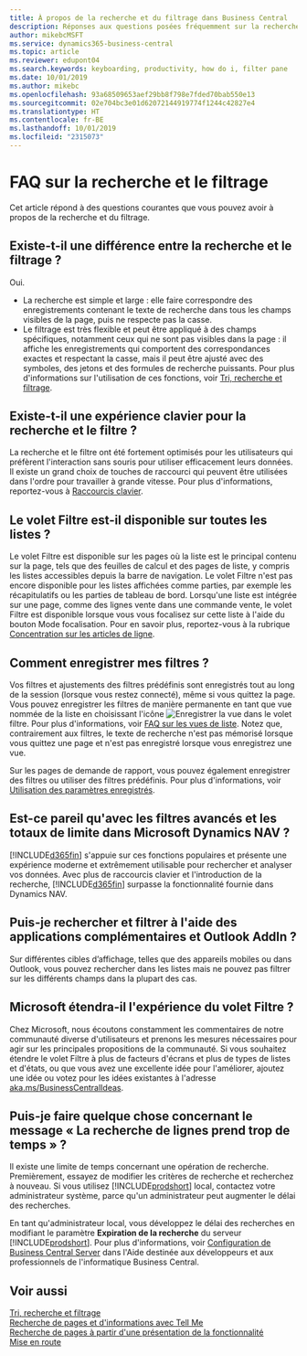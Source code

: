 ```yaml
---
title: À propos de la recherche et du filtrage dans Business Central
description: Réponses aux questions posées fréquemment sur la recherche et le filtre.
author: mikebcMSFT
ms.service: dynamics365-business-central
ms.topic: article
ms.reviewer: edupont04
ms.search.keywords: keyboarding, productivity, how do i, filter pane
ms.date: 10/01/2019
ms.author: mikebc
ms.openlocfilehash: 93a68509653aef29bb8f798e7fded70bab550e13
ms.sourcegitcommit: 02e704bc3e01d62072144919774f1244c42827e4
ms.translationtype: HT
ms.contentlocale: fr-BE
ms.lasthandoff: 10/01/2019
ms.locfileid: "2315073"
---
```

# <a name="searching-and-filtering-faq"></a>FAQ sur la recherche et le filtrage
Cet article répond à des questions courantes que vous pouvez avoir à propos de la recherche et du filtrage.

## <a name="is-there-a-difference-between-searching-and-filtering"></a>Existe-t-il une différence entre la recherche et le filtrage ?
Oui.
- La recherche est simple et large : elle faire correspondre des enregistrements contenant le texte de recherche dans tous les champs visibles de la page, puis ne respecte pas la casse.
- Le filtrage est très flexible et peut être appliqué à des champs spécifiques, notamment ceux qui ne sont pas visibles dans la page : il affiche les enregistrements qui comportent des correspondances exactes et respectant la casse, mais il peut être ajusté avec des symboles, des jetons et des formules de recherche puissants. Pour plus d'informations sur l'utilisation de ces fonctions, voir [Tri, recherche et filtrage](ui-enter-criteria-filters.md).

## <a name="is-there-a-keyboard-experience-for-search-and-filter"></a>Existe-t-il une expérience clavier pour la recherche et le filtre ?
La recherche et le filtre ont été fortement optimisés pour les utilisateurs qui préfèrent l'interaction sans souris pour utiliser efficacement leurs données. Il existe un grand choix de touches de raccourci qui peuvent être utilisées dans l'ordre pour travailler à grande vitesse. Pour plus d'informations, reportez-vous à [Raccourcis clavier](keyboard-shortcuts.md#KeyboardFilter).

## <a name="is-the-filter-pane-available-on-all-lists"></a>Le volet Filtre est-il disponible sur toutes les listes ?
Le volet Filtre est disponible sur les pages où la liste est le principal contenu sur la page, tels que des feuilles de calcul et des pages de liste, y compris les listes accessibles depuis la barre de navigation. Le volet Filtre n'est pas encore disponible pour les listes affichées comme parties, par exemple les récapitulatifs ou les parties de tableau de bord. Lorsqu'une liste est intégrée sur une page, comme des lignes vente dans une commande vente, le volet Filtre est disponible lorsque vous vous focalisez sur cette liste à l'aide du bouton Mode focalisation. Pour en savoir plus, reportez-vous à la rubrique [Concentration sur les articles de ligne](ui-enter-data.md#Focus).

## <a name="how-can-i-save-my-filters"></a>Comment enregistrer mes filtres ?
Vos filtres et ajustements des filtres prédéfinis sont enregistrés tout au long de la session (lorsque vous restez connecté), même si vous quittez la page. Vous pouvez enregistrer les filtres de manière permanente en tant que vue nommée de la liste en choisissant l'icône ![Enregistrer la vue](media/save_view_icon.png "Enregistrer la vue") dans le volet filtre. Pour plus d'informations, voir [FAQ sur les vues de liste](ui-views-faq.md). Notez que, contrairement aux filtres, le texte de recherche n'est pas mémorisé lorsque vous quittez une page et n'est pas enregistré lorsque vous enregistrez une vue.

Sur les pages de demande de rapport, vous pouvez également enregistrer des filtres ou utiliser des filtres prédéfinis. Pour plus d'informations, voir [Utilisation des paramètres enregistrés](ui-work-report.md#SavedSettings).

## <a name="is-this-the-same-as-advanced-filters-and-limit-totals-in-microsoft-dynamics-nav"></a>Est-ce pareil qu'avec les filtres avancés et les totaux de limite dans Microsoft Dynamics NAV ?
[!INCLUDE[d365fin](includes/d365fin_md.md)] s'appuie sur ces fonctions populaires et présente une expérience moderne et extrêmement utilisable pour rechercher et analyser vos données. Avec plus de raccourcis clavier et l'introduction de la recherche, [!INCLUDE[d365fin](includes/d365fin_md.md)] surpasse la fonctionnalité fournie dans Dynamics NAV.  

## <a name="can-i-search-and-filter-using-the-companion-apps-and-outlook-addin"></a>Puis-je rechercher et filtrer à l'aide des applications complémentaires et Outlook AddIn ?
Sur différentes cibles d’affichage, telles que des appareils mobiles ou dans Outlook, vous pouvez rechercher dans les listes mais ne pouvez pas filtrer sur les différents champs dans la plupart des cas.

## <a name="will-microsoft-extend-the-filter-pane-experience"></a>Microsoft étendra-il l'expérience du volet Filtre ?
Chez Microsoft, nous écoutons constamment les commentaires de notre communauté diverse d'utilisateurs et prenons les mesures nécessaires pour agir sur les principales propositions de la communauté. Si vous souhaitez étendre le volet Filtre à plus de facteurs d'écrans et plus de types de listes et d'états, ou que vous avez une excellente idée pour l'améliorer, ajoutez une idée ou votez pour les idées existantes à l'adresse [aka.ms/BusinessCentralIdeas](https://aka.ms/businesscentralideas).

## <a name="can-i-do-anything-about-the-searching-for-rows-is-taking-too-long-message"></a>Puis-je faire quelque chose concernant le message « La recherche de lignes prend trop de temps » ?

Il existe une limite de temps concernant une opération de recherche. Premièrement, essayez de modifier les critères de recherche et recherchez à nouveau. Si vous utilisez [!INCLUDE[prodshort](includes/prodshort.md)] local, contactez votre administrateur système, parce qu'un administrateur peut augmenter le délai des recherches.

En tant qu'administrateur local, vous développez le délai des recherches en modifiant le paramètre **Expiration de la recherche** du serveur [!INCLUDE[prodshort](includes/prodshort.md)]. Pour plus d'informations, voir [Configuration de Business Central Server](https://docs.microsoft.com/en-us/dynamics365/business-central/dev-itpro/administration/configure-server-instance?#Database) dans l'Aide destinée aux développeurs et aux professionnels de l'informatique Business Central.

## <a name="see-also"></a>Voir aussi
[Tri, recherche et filtrage](ui-enter-criteria-filters.md)  
[Recherche de pages et d'informations avec Tell Me](ui-search.md)  
[Recherche de pages à partir d'une présentation de la fonctionnalité](ui-role-explorer.md)  
[Mise en route](product-get-started.md)  
